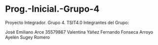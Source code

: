 # Prog.-Inicial.-Grupo-4
Proyecto Integrador. Grupo 4. TSIT4.0 
Integrantes del Grupo:

José Emiliano Arce 35579867
Valentina Yáñez
Fernando Fonseca
Arroyo Ayelén
Sugey Romero                
